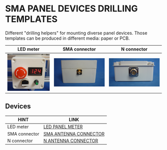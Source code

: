 # SMA PANEL DEVICES DRILLING TEMPLATES

Different "drilling helpers" for mounting diverse panel devices. Those templates can be produced in different media: paper or PCB. 

LED meter                                            |SMA connector                                   | N connector                 
-----------------------------------------------------|------------------------------------------------|-----------------------------
![](/LED_PANEL_METER_26x45mm/assets/img/ledpanel.png)|![](/SMA_FLANGE_4_HOLES/assets/img/smapanel.jpg)|![](/N_FLANGE_4_HOLES/assets/img/npanel.jpg) 

## Devices

| HINT                | LINK                                     
|---------------------|-----------------------------------------------------
| LED meter           | [LED PANEL METER](/LED_PANEL_METER_26x45mm)  
| SMA connector       | [SMA ANTENNA CONNECTOR](/SMA_FLANGE_4_HOLES)  
| N connector         | [N ANTENNA CONNECTOR](/N_FLANGE_4_HOLES)

